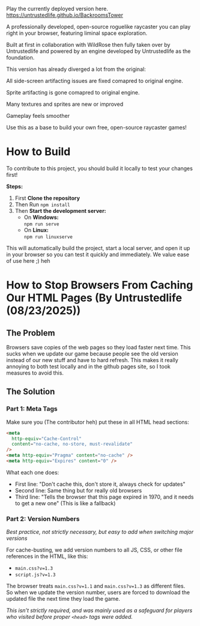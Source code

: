 Play the currently deployed version here.
https://untrustedlife.github.io/BackroomsTower

A professionally developed, open-source roguelike raycaster you can play right in your browser, featuring liminal space exploration.

Built at first in collaboration with WildRose then fully taken over by Untrustedlife and powered by an engine developed by Untrustedlife as the foundation.

This version has already diverged a lot from the original:

All side-screen artifacting issues are fixed comapred to original engine.

Sprite artifacting is gone comapred to original engine.

Many textures and sprites are new or improved

Gameplay feels smoother

Use this as a base to build your own free, open-source raycaster games!

# How to Build

To contribute to this project, you should build it locally to test your changes first!

**Steps:**

1. First **Clone the repository**
2. Then Run `npm install`
3. Then **Start the development server:**
   - On **Windows:**  
     `npm run serve`
   - On **Linux:**  
     `npm run linuxserve`

This will automatically build the project, start a local server, and open it up in your browser so you can test it quickly and immediately.
We value ease of use here ;) heh

# How to Stop Browsers From Caching Our HTML Pages (By Untrustedlife (08/23/2025))

## The Problem

Browsers save copies of the web pages so they load faster next time. This sucks when we update our game because people see the old version instead of our new stuff and have to hard refresh.
This makes it really annoying to both test locally and in the github pages site, so I took measures to avoid this.

## The Solution

### Part 1: Meta Tags

Make sure you (The contributor heh) put these in all HTML head sections:

```html
<meta
  http-equiv="Cache-Control"
  content="no-cache, no-store, must-revalidate"
/>
<meta http-equiv="Pragma" content="no-cache" />
<meta http-equiv="Expires" content="0" />
```

What each one does:

- First line: "Don't cache this, don't store it, always check for updates"
- Second line: Same thing but for really old browsers
- Third line: "Tells the browser that this page expired in 1970, and it needs to get a new one" (This is like a fallback)

### Part 2: Version Numbers

_Best practice, not strictly necessary, but easy to add when switching major versions_

For cache-busting, we add version numbers to all JS, CSS, or other file references in the HTML, like this:

- `main.css?v=1.3`
- `script.js?v=1.3`

The browser treats `main.css?v=1.1` and `main.css?v=1.3` as different files.  
So when we update the version number, users are forced to download the updated file the next time they load the game.

_This isn’t strictly required, and was mainly used as a safeguard for players who visited before proper `<head>` tags were added._
